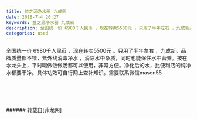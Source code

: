 ```yaml
---
title: 益之源净水器 九成新
date: 2018-7-4 20:27
keywords: 益之源净水器 九成新
description: 全国统一价 6980千人民币 ，现在转卖5500元 。只用了半年左右 ，九成新。品牌质量都不错，紫外线消毒净水 ，消除水中杂质，同时也能保住水中营养。按在水龙头上，平时喝做饭做汤都可以使用，非常方便。净化后的水，比便利店的纯净水都要干净。具体功效可自行网上查补知识。需要联系微信masen55 
categories: used
---
```

<td class="t_f" id="postmessage_1479681">

全国统一价 6980千人民币 ，现在转卖5500元 。只用了半年左右 ，九成新。品牌质量都不错，紫外线消毒净水 ，消除水中杂质，同时也能保住水中营养。按在水龙头上，平时喝做饭做汤都可以使用，非常方便。净化后的水，比便利店的纯净水都要干净。具体功效可自行网上查补知识。需要联系微信masen55 <br/>
<img alt="" border="0" class="zoom" data-cf-modified-cdffee4f68cda9c9a7f8f612-="" file="http://www.flw.ph/data/appbyme/upload/image/201807/04/GomKQSkGCy3d.jpg" id="aimg_CLoE8" lazyloadthumb="1" onclick="" onmouseover="" src="http://www.flw.ph/data/appbyme/upload/image/201807/04/GomKQSkGCy3d.jpg"/><br/>
<br/>
<img alt="" border="0" class="zoom" data-cf-modified-cdffee4f68cda9c9a7f8f612-="" file="http://www.flw.ph/data/appbyme/upload/image/201807/04/M8rBGbDp66Ip.jpg" id="aimg_uzgro" lazyloadthumb="1" onclick="" onmouseover="" src="http://www.flw.ph/data/appbyme/upload/image/201807/04/M8rBGbDp66Ip.jpg"/><br/>
<br/>
<img alt="" border="0" class="zoom" data-cf-modified-cdffee4f68cda9c9a7f8f612-="" file="http://www.flw.ph/data/appbyme/upload/image/201807/04/6YCqrHG0IU5O.jpg" id="aimg_ef6H4" lazyloadthumb="1" onclick="" onmouseover="" src="http://www.flw.ph/data/appbyme/upload/image/201807/04/6YCqrHG0IU5O.jpg"/><br/>
<br/>
<img alt="" border="0" class="zoom" data-cf-modified-cdffee4f68cda9c9a7f8f612-="" file="http://www.flw.ph/data/appbyme/upload/image/201807/04/nIhnQNlKhA1D.jpg" id="aimg_k766a" lazyloadthumb="1" onclick="" onmouseover="" src="http://www.flw.ph/data/appbyme/upload/image/201807/04/nIhnQNlKhA1D.jpg"/><br/>
<br/>
</td>
###### 转载自[菲龙网]